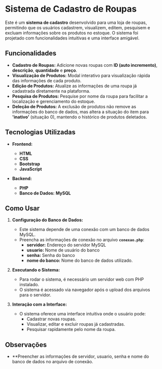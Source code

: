 # Sistema de Cadastro de Roupas

Este é um **sistema de cadastro** desenvolvido para uma loja de roupas, permitindo que os usuários cadastrem, visualizem, editem, pesquisem e excluam informações sobre os produtos no estoque. O sistema foi projetado com funcionalidades intuitivas e uma interface amigável.

## Funcionalidades

- **Cadastro de Roupas:** Adicione novas roupas com **ID (auto incremento)**, **descrição**, **quantidade** e **preço**.
- **Visualização de Produtos:** Modal interativo para visualização rápida das informações de cada produto.
- **Edição de Produtos:** Atualize as informações de uma roupa já cadastrada diretamente na plataforma.
- **Pesquisa de Produtos:** Pesquise por nome da roupa para facilitar a localização e gerenciamento do estoque.
- **Deleção de Produtos:** A exclusão de produtos não remove as informações do banco de dados, mas altera a situação do item para **'inativo'** (situação 0), mantendo o histórico de produtos deletados.

## Tecnologias Utilizadas

- **Frontend:**  
  - **HTML**  
  - **CSS**  
  - **Bootstrap**  
  - **JavaScript**

- **Backend:**  
  - **PHP**  
  - **Banco de Dados:** **MySQL**

## Como Usar

1. **Configuração do Banco de Dados:**
   - Este sistema depende de uma conexão com um banco de dados MySQL.  
   - Preencha as informações de conexão no arquivo **`conexao.php`**:  
     - **servidor:** Endereço do servidor MySQL  
     - **usuario:** Nome de usuário do banco  
     - **senha:** Senha do banco  
     - **nome do banco:** Nome do banco de dados utilizado.

2. **Executando o Sistema:**
   - Para rodar o sistema, é necessário um servidor web com PHP instalado.
   - O sistema é acessado via navegador após o upload dos arquivos para o servidor.

3. **Interação com a Interface:**
   - O sistema oferece uma interface intuitiva onde o usuário pode:
     - Cadastrar novas roupas.
     - Visualizar, editar e excluir roupas já cadastradas.
     - Pesquisar rapidamente pelo nome da roupa.

## Observações

- **Preencher as informações de servidor, usuario, senha e nome do banco de dados no arquivo de conexão.
